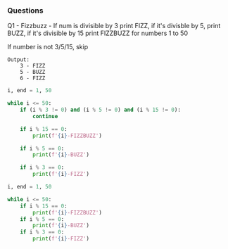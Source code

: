 ### Questions

Q1 - Fizzbuzz - If num is divisible by 3 print FIZZ, if it's divisble by 5, print BUZZ, if it's divisible by 15 print FIZZBUZZ for numbers 1 to 50

If number is not 3/5/15, skip

```
Output:
    3 - FIZZ
    5 - BUZZ
    6 - FIZZ
```

```py
i, end = 1, 50

while i <= 50:
    if (i % 3 != 0) and (i % 5 != 0) and (i % 15 != 0):
        continue

    if i % 15 == 0:
        print(f'{i}-FIZZBUZZ')

    if i % 5 == 0:
        print(f'{i}-BUZZ')

    if i % 3 == 0:
        print(f'{i}-FIZZ')
```

```py
i, end = 1, 50

while i <= 50:
    if i % 15 == 0:
        print(f'{i}-FIZZBUZZ')
    if i % 5 == 0:
        print(f'{i}-BUZZ')
    if i % 3 == 0:
        print(f'{i}-FIZZ')
```
